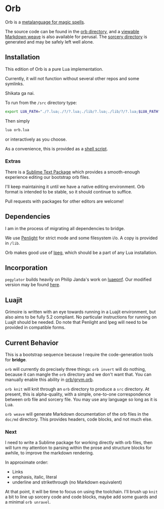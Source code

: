 # Orb

  Orb is a [metalanguage for magic spells](doc/md/notes/orb.md).

The source code can be found in the [orb directory](orb/), and a [viewable
Markdown weave](doc/md/) is also available for perusal. The 
[sorcery directory](src/) is generated and may be safely left well alone.


## Installation

  This edition of Orb is a pure Lua implementation. 

Currently, it will not function without several other repos and some symlinks.

Shikata ga nai.

To run from the `/src` directory type:

```sh
export LUA_PATH="./?.lua;./?/?.lua;./lib/?.lua;./lib/?/?.lua;$LUA_PATH"
```

Then simply 

```sh
lua orb.lua
```

or interactively as you choose. 

As a convenience, this is provided as a [shell script](orb).


### Extras

  There is a [Sublime Text Package](etc/Orb.sublime-syntax) which
provides a smooth-enough experience editing our bootstrap orb files.

I'll keep maintaining it until we have a native editing environment.
Orb format is intended to be stable, so it should continue to suffice.

Pull requests with packages for other editors are welcome!


## Dependencies

  I am in the process of migrating all dependencies to bridge.

We use [Penlight](https://github.com/stevedonovan/Penlight) for strict mode
and some filesystem i/o. A copy is provided in `/lib`. 

Orb makes good use of [lpeg](http://www.inf.puc-rio.br/~roberto/lpeg/),
which should be a part of any Lua installation.


## Incorporation

  `pegylator` builds heavily on Philip Janda's work on 
[luaepnf](https://siffiejoe.github.io/lua-luaepnf/). Our modified version may
be found [here](src/peg/epnf.lua). 


## Luajit

  Grimoire is written with an eye towards running in a Luajit environment, 
but also aims to be fully 5.2 compliant. No particular instructions for
running on Luajit should be needed. Do note that Penlight and lpeg will need
to be provided in compatible forms.


## Current Behavior

  This is a bootstrap sequence because I require the code-generation tools 
for **bridge**. 

`orb` will currently do precisely three things: `orb invert` will do nothing,
because it can mangle the `orb` directory and we don't want that. You can manually enable this ability in [orb/grym.orb](orb/grym.orb).

`orb knit` will knit through an `orb` directory to produce a `src` directory.
At present, this is alpha-quality, with a simple, one-to-one correspondence 
between orb file and sorcery file.  You may use any language so long as it is
Lua. 

`orb weave` will generate Markdown documentation of the orb files in the `doc/md` directory.  This provides headers, code blocks, and not much else.


### Next

  I need to write a Sublime package for working directly with orb files, then
will turn my attention to parsing within the prose and structure blocks for
awhile, to improve the markdown rendering.

In approximate order: 

- Links
- emphasis, italic, literal
- underline and strikethrough (no Markdown equivalent)

At that point, it will be time to focus on using the toolchain.  I'll brush up
`knit` a bit to line up sorcery code and code blocks, maybe add some guards
and a minimal `orb unravel`. 









